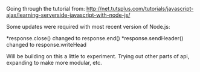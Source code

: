 Going through the tutorial from:
http://net.tutsplus.com/tutorials/javascript-ajax/learning-serverside-javascript-with-node-js/

Some updates were required with most recent version of Node.js:

*response.close() changed to response.end()
*response.sendHeader() changed to response.writeHead

Will be building on this a little to experiment. Trying out other parts of api, expanding to make more modular, etc.